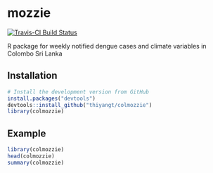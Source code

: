 # mozzie

[![Travis-CI Build Status](https://travis-ci.org/thiyangt/colmozzie.svg?branch=master)](https://travis-ci.org/thiyangt/colmozzie)

R package for weekly notified dengue cases and climate variables in Colombo Sri Lanka

## Installation

```R
# Install the development version from GitHub
install.packages("devtools")
devtools::install_github("thiyangt/colmozzie")
library(colmozzie)
```

## Example

```R
library(colmozzie)
head(colmozzie)
summary(colmozzie)
```
